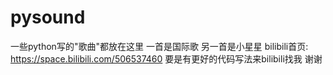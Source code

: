 # pysound
一些python写的"歌曲"都放在这里
一首是国际歌
另一首是小星星
bilibili首页: https://space.bilibili.com/506537460
要是有更好的代码写法来bilibili找我
谢谢
